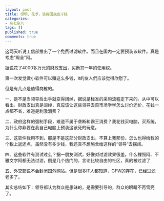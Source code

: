 ```yaml
---
layout: post
title: 绿坝、花季，浪费国民血汗钱
categories:
- 杂七杂八
tags: []
published: true
comments: true
---
```

<p>这两天听说工信部推出了一个免费过滤软件。而且在国内一定要预装该软件。真是考虑“周全”阿。</p>

<p>据说花了4000多万元的财政支出，买断其一年的使用权。</p>

<p>第一次发觉做小软件可以赚这么多钱，it的友人們应该觉得欣慰了。</p>

<p>但是有几点是值得商榷的。</p>

<p>一、是不是当领导后出手就变得阔绰，据说是标准的采购流程定下来的。从中可以看出，财政支出真是阔绰，真应该让这些领导去菜市场学学怎么讨价还价，花钱一点都不省，难道是刺激消费？</p>

<p>二、政府这样的强制手段，难道不属于垄断和霸王消费？我花钱买电脑，买系统，为什么你非要在我自己电脑上预装这该死的玩意。</p>

<p>三、这软件我用不到，那是不是这部分财政支出，不算上我那份。怎么也得给我的个税上返还点，虽然没有多少钱，我还真不想施舍给这样的“领导”去摆阔。</p>

<p>四、这些软件有测试过么？据一朋友测试，好像对过滤效果很差。什么裸照阿、不雅文字阿都无法过滤，倒是几个热门的，言论比较自由的社区，真的被过滤了</p>

<p>五、外交部说不会封闭国外网站。但是很多IT人都知道，GFW的存在，已经过滤老多了。</p>

<p>其实总结如下：领导都认为群众是愚昧的，是需要引导的，群众的眼睛不再雪亮了。</p>
